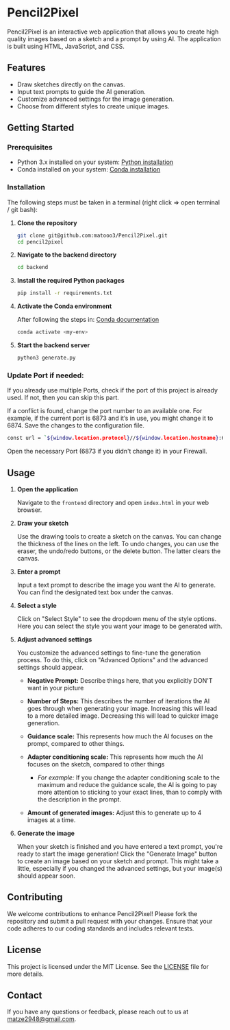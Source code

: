 # Pencil2Pixel

Pencil2Pixel is an interactive web application that allows you to create high quality images based on a sketch and a prompt by using AI.
The application is built using HTML, JavaScript, and CSS.

## Features

- Draw sketches directly on the canvas.
- Input text prompts to guide the AI generation.
- Customize advanced settings for the image generation.
- Choose from different styles to create unique images.

## Getting Started

### Prerequisites

- Python 3.x installed on your system: [Python installation](https://www.python.org/downloads/)
- Conda installed on your system: [Conda installation](https://docs.anaconda.com/miniconda/)

### Installation

The following steps must be taken in a terminal (right click => open terminal / git bash):

1. **Clone the repository**

   ```sh
   git clone git@github.com:matooo3/Pencil2Pixel.git
   cd pencil2pixel
   ```

2. **Navigate to the backend directory**

   ```sh
   cd backend
   ```

3. **Install the required Python packages**

   ```sh
   pip install -r requirements.txt
   ```

4. **Activate the Conda environment**

   After following the steps in: [Conda documentation](https://conda.io/projects/conda/en/latest/user-guide/tasks/manage-environments.html)
   ```sh
   conda activate <my-env>
   ```

5. **Start the backend server**

   ```sh
   python3 generate.py
   ```

### Update Port if needed:

If you already use multiple Ports, check if the port of this project is already used. If not, then you can skip this part.

If a conflict is found, change the port number to an available one. For example, if the current port is 6873 and it’s in use, you might change it to 6874.
Save the changes to the configuration file.

   ```sh
   const url = `${window.location.protocol}//${window.location.hostname}:6873/generate`;
   ```

   Open the necessary Port (6873 if you didn't change it) in your Firewall.

## Usage

1. **Open the application**

   Navigate to the `frontend` directory and open `index.html` in your web browser.

2. **Draw your sketch**

   Use the drawing tools to create a sketch on the canvas.
   You can change the thickness of the lines on the left.
   To undo changes, you can use the eraser, the undo/redo buttons, or the delete button. The latter clears the canvas.

3. **Enter a prompt**

   Input a text prompt to describe the image you want the AI to generate. You can find the designated text box under the canvas.

4. **Select a style**

    Click on "Select Style" to see the dropdown menu of the style options. Here you can select the style you want your image to be generated with.

5. **Adjust advanced settings**

   You customize the advanced settings to fine-tune the generation process.
   To do this, click on "Advanced Options" and the advanced settings should appear.

   - **Negative Prompt:** Describe things here, that you explicitly DON'T want in your picture

   - **Number of Steps:** This describes the number of iterations the AI goes through when generating your image. Increasing this will lead to a more detailed image. Decreasing this will lead to quicker image generation.

   - **Guidance scale:** This represents how much the AI focuses on the prompt, compared to other things.

   - **Adapter conditioning scale:** This represents how much the AI focuses on the sketch, compared to other things

      - *For example:* If you change the adapter conditioning scale to the maximum and reduce the guidance scale, the AI is going to pay more attention to sticking to your exact lines, than to comply with the description in the prompt.

   - **Amount of generated images:** Adjust this to generate up to 4 images at a time.

7. **Generate the image**

   When your sketch is finished and you have entered a text prompt, you're ready to start the image generation!
   Click the "Generate Image" button to create an image based on your sketch and prompt.
   This might take a little, especially if you changed the advanced settings, but your image(s) should appear soon.

## Contributing

We welcome contributions to enhance Pencil2Pixel! Please fork the repository and submit a pull request with your changes. Ensure that your code adheres to our coding standards and includes relevant tests.

## License

This project is licensed under the MIT License. See the [LICENSE](LICENSE) file for more details.

## Contact

If you have any questions or feedback, please reach out to us at matze2948@gmail.com.

